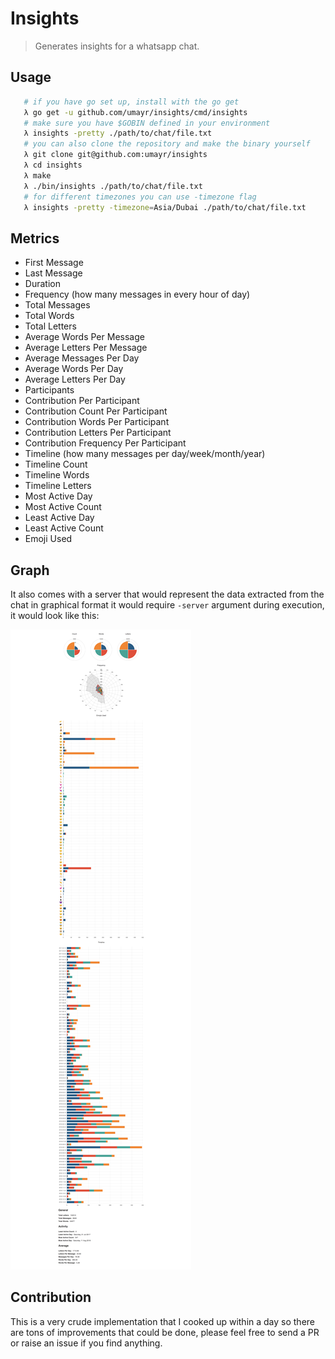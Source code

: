 # Insights
> Generates insights for a whatsapp chat.
 
## Usage
```bash
   # if you have go set up, install with the go get
   λ go get -u github.com/umayr/insights/cmd/insights
   # make sure you have $GOBIN defined in your environment
   λ insights -pretty ./path/to/chat/file.txt
   # you can also clone the repository and make the binary yourself
   λ git clone git@github.com:umayr/insights
   λ cd insights
   λ make
   λ ./bin/insights ./path/to/chat/file.txt
   # for different timezones you can use -timezone flag
   λ insights -pretty -timezone=Asia/Dubai ./path/to/chat/file.txt
```
 
## Metrics

- First Message
- Last Message
- Duration
- Frequency (how many messages in every hour of day) 
- Total Messages
- Total Words
- Total Letters
- Average Words Per Message
- Average Letters Per Message
- Average Messages Per Day
- Average Words Per Day
- Average Letters Per Day
- Participants
- Contribution Per Participant
- Contribution Count Per Participant
- Contribution Words Per Participant
- Contribution Letters Per Participant
- Contribution Frequency Per Participant
- Timeline (how many messages per day/week/month/year)
- Timeline Count
- Timeline Words
- Timeline Letters
- Most Active Day
- Most Active Count
- Least Active Day
- Least Active Count
- Emoji Used

## Graph

It also comes with a server that would represent the data extracted from the chat in graphical format it would require `-server` argument during execution, it would look like this:

![](Example.png)

## Contribution

This is a very crude implementation that I cooked up within a day so there are tons of improvements that could be done, please feel free to send a PR or raise an issue if you find anything. 


